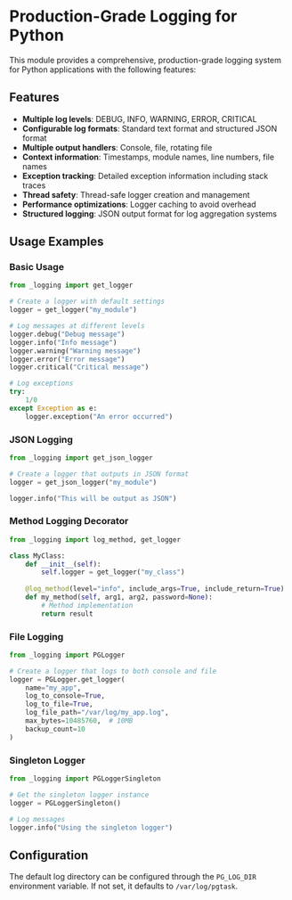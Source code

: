 # Production-Grade Logging for Python

This module provides a comprehensive, production-grade logging system for Python applications with the following features:

## Features

- **Multiple log levels**: DEBUG, INFO, WARNING, ERROR, CRITICAL
- **Configurable log formats**: Standard text format and structured JSON format
- **Multiple output handlers**: Console, file, rotating file
- **Context information**: Timestamps, module names, line numbers, file names
- **Exception tracking**: Detailed exception information including stack traces
- **Thread safety**: Thread-safe logger creation and management
- **Performance optimizations**: Logger caching to avoid overhead
- **Structured logging**: JSON output format for log aggregation systems

## Usage Examples

### Basic Usage

```python
from _logging import get_logger

# Create a logger with default settings
logger = get_logger("my_module")

# Log messages at different levels
logger.debug("Debug message")
logger.info("Info message")
logger.warning("Warning message")
logger.error("Error message")
logger.critical("Critical message")

# Log exceptions
try:
    1/0
except Exception as e:
    logger.exception("An error occurred")
```

### JSON Logging

```python
from _logging import get_json_logger

# Create a logger that outputs in JSON format
logger = get_json_logger("my_module")

logger.info("This will be output as JSON")
```

### Method Logging Decorator

```python
from _logging import log_method, get_logger

class MyClass:
    def __init__(self):
        self.logger = get_logger("my_class")
    
    @log_method(level="info", include_args=True, include_return=True)
    def my_method(self, arg1, arg2, password=None):
        # Method implementation
        return result
```

### File Logging

```python
from _logging import PGLogger

# Create a logger that logs to both console and file
logger = PGLogger.get_logger(
    name="my_app",
    log_to_console=True,
    log_to_file=True,
    log_file_path="/var/log/my_app.log",
    max_bytes=10485760,  # 10MB
    backup_count=10
)
```

### Singleton Logger

```python
from _logging import PGLoggerSingleton

# Get the singleton logger instance
logger = PGLoggerSingleton()

# Log messages
logger.info("Using the singleton logger")
```

## Configuration

The default log directory can be configured through the `PG_LOG_DIR` environment variable.
If not set, it defaults to `/var/log/pgtask`.
